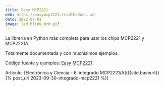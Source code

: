 ```yaml
---
title: Easy MCP2221
web: https://easymcp2221.readthedocs.io/
date: 2022-07-01
image: led_blink_brd.gif
---
```


La librería en Python más completa para usar los chips MCP2221 y MCP2221A.

Totalmente documentada y con muchísimos ejemplos.

Código fuente y ejemplos: [Easy MCP2221](https://github.com/electronicayciencia/EasyMCP2221).

Artículo: [Electrónica y Ciencia - El integrado MCP2221/A]({{site.baseurl}}{% post_url 2023-09-30-integrado-mcp2221 %})


